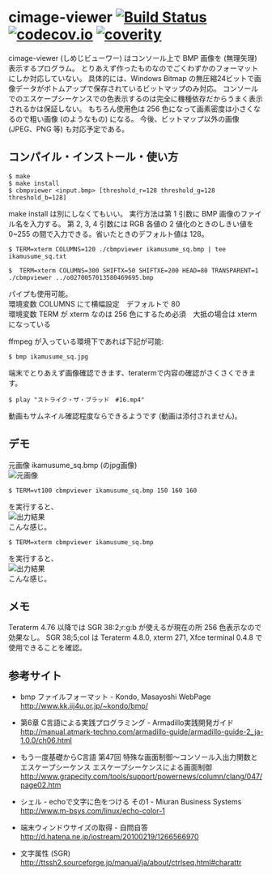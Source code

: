 # cimage-viewer [![Build Status](https://travis-ci.org/katakk/CBmpViewer.svg?branch=master)](https://travis-ci.org/katakk/CBmpViewer) [![codecov.io](https://codecov.io/github/katakk/CBmpViewer/coverage.svg?branch=master)](https://codecov.io/github/katakk/CBmpViewer?branch=master) [![coverity](https://scan.coverity.com/projects/11484/badge.svg)](https://scan.coverity.com/projects/katakk-cbmpviewer)

cimage-viewer (しめじビューワー) はコンソール上で BMP 画像を (無理矢理) 表示するプログラム。
とりあえず作ったものなのでごくわずかのフォーマットにしか対応していない。
具体的には、Windows Bitmap の無圧縮24ビットで画像データがボトムアップで保存されているビットマップのみ対応。
コンソールでのエスケープシーケンスでの色表示するのは完全に機種依存だからうまく表示されるかは保証しない。
もちろん使用色は 256 色になって画素密度は小さくなるので粗い画像 (のようなもの) になる。
今後、ビットマップ以外の画像 (JPEG、PNG 等) も対応予定である。


## コンパイル・インストール・使い方

```
$ make
$ make install
$ cbmpviewer <input.bmp> [threshold_r=128 threshold_g=128 threshold_b=128]
```

make install は別にしなくてもいい。
実行方法は第 1 引数に BMP 画像のファイル名を入力する。
第 2, 3, 4 引数には RGB 各値の 2 値化のときのしきい値を 0~255 の間で入力できる。省いたときのデフォルト値は 128。

```
$ TERM=xterm COLUMNS=120 ./cbmpviewer ikamusume_sq.bmp | tee ikamusume_sq.txt
```

```
$  TERM=xterm COLUMNS=300 SHIFTX=50 SHIFTXE=200 HEAD=80 TRANSPARENT=1 ./cbmpviewer ../o0270057013580469695.bmp
```

パイプも使用可能。  
環境変数 COLUMNS にて横幅設定　デフォルトで 80  
環境変数 TERM が xterm なのは 256 色にするため必須　大抵の場合は xterm になっている  

ffmpeg が入っている環境下であれば下記が可能:

```
$ bmp ikamusume_sq.jpg
```

端末でとりあえず画像確認できます、teratermで内容の確認がさくさくできます。

```
$ play "ストライク・ザ・ブラッド　#16.mp4"
```

動画もサムネイル確認程度ならできるようです (動画は添付されません)。


## デモ
元画像 ikamusume_sq.bmp (のjpg画像)  
![元画像](https://raw.github.com/kotarot/cimage-viewer/master/ikamusume_sq.jpg)  

```
$ TERM=vt100 cbmpviewer ikamusume_sq.bmp 150 160 160
```

を実行すると、  
![出力結果](https://raw.github.com/kotarot/cimage-viewer/master/Screenshot.png)  
こんな感じ。

```
$ TERM=xterm cbmpviewer ikamusume_sq.bmp
```

を実行すると、  
![出力結果](https://raw.github.com/katakk/CBmpViewer/master/Screenshot256.png)  
こんな感じ。

## メモ
Teraterm 4.76 以降では SGR 38:2;r:g:b が使えるが現在の所 256 色表示なので効果なし。
SGR 38;5;col は Teraterm 4.8.0, xterm 271, Xfce terminal 0.4.8 で使用できることを確認。

## 参考サイト
* bmp ファイルフォーマット - Kondo, Masayoshi WebPage  
http://www.kk.iij4u.or.jp/~kondo/bmp/

* 第6章 C言語による実践プログラミング - Armadillo実践開発ガイド  
http://manual.atmark-techno.com/armadillo-guide/armadillo-guide-2_ja-1.0.0/ch06.html

* もう一度基礎からC言語 第47回 特殊な画面制御～コンソール入出力関数とエスケープシーケンス エスケープシーケンスによる画面制御  
http://www.grapecity.com/tools/support/powernews/column/clang/047/page02.htm

* シェル - echoで文字に色をつける その1 - Miuran Business Systems  
http://www.m-bsys.com/linux/echo-color-1

* 端末ウィンドウサイズの取得 - 自問自答  
http://d.hatena.ne.jp/iostream/20100219/1266566970

* 文字属性 (SGR)  
http://ttssh2.sourceforge.jp/manual/ja/about/ctrlseq.html#charattr
